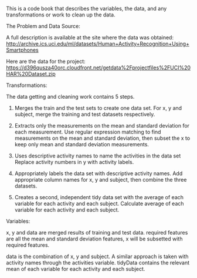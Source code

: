 This is a code book that describes the variables, the data, and any transformations or work to clean up the data.

The Problem and Data Source:

A full description is available at the site where the data was obtained: 
http://archive.ics.uci.edu/ml/datasets/Human+Activity+Recognition+Using+Smartphones 

Here are the data for the project: 
https://d396qusza40orc.cloudfront.net/getdata%2Fprojectfiles%2FUCI%20HAR%20Dataset.zip 

Transformations:

The data getting and cleaning work contains 5 steps.

1. Merges the train and the test sets to create one data set.
For x, y and subject, merge the training and test datasets respectively.

2. Extracts only the measurements on the mean and standard deviation for each measurement.
Use regular expression matching to find measurements on the mean and standard deviation, then subset the x to keep only mean and standard deviation measurements.

3. Uses descriptive activity names to name the activities in the data set
Replace activity numbers in y with activity labels.

4. Appropriately labels the data set with descriptive activity names.
Add appropriate column names for x, y and subject, then combine the three datasets.

5. Creates a second, independent tidy data set with the average of each variable for each activity and each subject.
Calculate average of each variable for each activity and each subject.

Variables:

x, y and data are merged results of training and test data.
required features are all the mean and standard deviation features, x will be subsetted with required features.

data is the combination of x, y and subject.
A similar approach is taken with activity names through the activities variable.
tidyData contains the relevant mean of each variable for each activity and each subject.